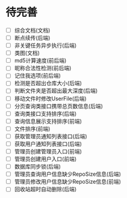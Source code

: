 # 待完善

- [ ] 综合文档(文档)
- [ ] 断点续传(后端)
- [ ] 非关键任务异步执行(后端)
- [ ] 类图(文档)
- [ ] md5计算速度(前后端)
- [ ] 昵称合法性检测(前后端)
- [ ] 记住我选项(前后端)
- [ ] 检测是否超出仓库大小(后端)
- [ ] 判断文件夹是否超出最大深度(后端)
- [ ] 移动文件时修改UserFile(后端)
- [ ] 分页查询类接口携带总页数信息(后端)
- [ ] 查询类接口支持排序(后端)
- [ ] 查询信息展示支持排序(前端)
- [ ] 文件排序(前端)
- [ ] 获取管理员通知列表接口(后端)
- [ ] 获取用户通知列表接口(后端)
- [ ] 管理员创建管理员入口(前端)
- [ ] 管理员创建用户入口(前端)
- [ ] 数据库同步锁(后端)
- [ ] 管理员查询用户信息缺少RepoSize信息(后端)
- [ ] 管理员修改用户信息缺少RepoSize信息(前端)
- [ ] 回收站超时自动删除(后端)